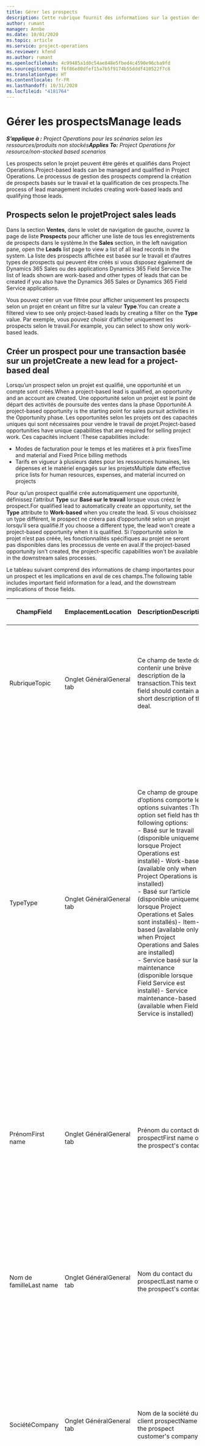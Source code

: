 ```yaml
---
title: Gérer les prospects
description: Cette rubrique fournit des informations sur la gestion des prospects selon le projet.
author: rumant
manager: Annbe
ms.date: 10/01/2020
ms.topic: article
ms.service: project-operations
ms.reviewer: kfend
ms.author: rumant
ms.openlocfilehash: 4c99485a1d0c54ae848e5fbed4c4590e96cba9fd
ms.sourcegitcommit: f6f86e80dfef15a7b5f9174b55dddf410522f7c8
ms.translationtype: HT
ms.contentlocale: fr-FR
ms.lasthandoff: 10/31/2020
ms.locfileid: "4181764"
---
```

# <a name="manage-leads"></a><span data-ttu-id="befb3-103">Gérer les prospects</span><span class="sxs-lookup"><span data-stu-id="befb3-103">Manage leads</span></span>

<span data-ttu-id="befb3-104">_**S’applique à :** Project Operations pour les scénarios selon les ressources/produits non stockés_</span><span class="sxs-lookup"><span data-stu-id="befb3-104">_**Applies To:** Project Operations for resource/non-stocked based scenarios_</span></span>

<span data-ttu-id="befb3-105">Les prospects selon le projet peuvent être gérés et qualifiés dans Project Operations.</span><span class="sxs-lookup"><span data-stu-id="befb3-105">Project-based leads can be managed and qualified in Project Operations.</span></span> <span data-ttu-id="befb3-106">Le processus de gestion des prospects comprend la création de prospects basés sur le travail et la qualification de ces prospects.</span><span class="sxs-lookup"><span data-stu-id="befb3-106">The process of lead management includes creating work-based leads and qualifying those leads.</span></span> 

## <a name="project-sales-leads"></a><span data-ttu-id="befb3-107">Prospects selon le projet</span><span class="sxs-lookup"><span data-stu-id="befb3-107">Project sales leads</span></span>

<span data-ttu-id="befb3-108">Dans la section **Ventes**, dans le volet de navigation de gauche, ouvrez la page de liste **Prospects** pour afficher une liste de tous les enregistrements de prospects dans le système.</span><span class="sxs-lookup"><span data-stu-id="befb3-108">In the **Sales** section, in the left navigation pane, open the **Leads** list page to view a list of all lead records in the system.</span></span> <span data-ttu-id="befb3-109">La liste des prospects affichée est basée sur le travail et d’autres types de prospects qui peuvent être créés si vous disposez également de Dynamics 365 Sales ou des applications Dynamics 365 Field Service.</span><span class="sxs-lookup"><span data-stu-id="befb3-109">The list of leads shown are work-based and other types of leads that can be created if you also have the Dynamics 365 Sales or Dynamics 365 Field Service applications.</span></span>

<span data-ttu-id="befb3-110">Vous pouvez créer un vue filtrée pour afficher uniquement les prospects selon un projet en créant un filtre sur la valeur **Type**.</span><span class="sxs-lookup"><span data-stu-id="befb3-110">You can create a filtered view to see only project-based leads by creating a filter on the **Type** value.</span></span> <span data-ttu-id="befb3-111">Par exemple, vous pouvez choisir d’afficher uniquement les prospects selon le travail.</span><span class="sxs-lookup"><span data-stu-id="befb3-111">For example, you can select to show only work-based leads.</span></span>

## <a name="create-a-new-lead-for-a-project-based-deal"></a><span data-ttu-id="befb3-112">Créer un prospect pour une transaction basée sur un projet</span><span class="sxs-lookup"><span data-stu-id="befb3-112">Create a new lead for a project-based deal</span></span>

<span data-ttu-id="befb3-113">Lorsqu’un prospect selon un projet est qualifié, une opportunité et un compte sont créés.</span><span class="sxs-lookup"><span data-stu-id="befb3-113">When a project-based lead is qualified, an opportunity and an account are created.</span></span> <span data-ttu-id="befb3-114">Une opportunité selon un projet est le point de départ des activités de poursuite des ventes dans la phase Opportunité.</span><span class="sxs-lookup"><span data-stu-id="befb3-114">A project-based opportunity is the starting point for sales pursuit activities in the Opportunity phase.</span></span> <span data-ttu-id="befb3-115">Les opportunités selon les projets ont des capacités uniques qui sont nécessaires pour vendre le travail de projet.</span><span class="sxs-lookup"><span data-stu-id="befb3-115">Project-based opportunities have unique capabilities that are required for selling project work.</span></span> <span data-ttu-id="befb3-116">Ces capacités incluent :</span><span class="sxs-lookup"><span data-stu-id="befb3-116">These capabilities include:</span></span>

- <span data-ttu-id="befb3-117">Modes de facturation pour le temps et les matières et à prix fixes</span><span class="sxs-lookup"><span data-stu-id="befb3-117">Time and material and Fixed Price billing methods</span></span>
- <span data-ttu-id="befb3-118">Tarifs en vigueur à plusieurs dates pour les ressources humaines, les dépenses et le matériel engagés sur les projets</span><span class="sxs-lookup"><span data-stu-id="befb3-118">Multiple date effective price lists for human resources, expenses, and material incurred on projects</span></span>

<span data-ttu-id="befb3-119">Pour qu’un prospect qualifié crée automatiquement une opportunité, définissez l’attribut **Type** sur **Basé sur le travail** lorsque vous créez le prospect.</span><span class="sxs-lookup"><span data-stu-id="befb3-119">For qualified lead to automatically create an opportunity, set the **Type** attribute to **Work-based** when you create the lead.</span></span> <span data-ttu-id="befb3-120">Si vous choisissez un type différent, le prospect ne créera pas d’opportunité selon un projet lorsqu’il sera qualifié.</span><span class="sxs-lookup"><span data-stu-id="befb3-120">If you choose a different type, the lead won't create a project-based opportunity when it is qualified.</span></span> <span data-ttu-id="befb3-121">Si l’opportunité selon le projet n’est pas créée, les fonctionnalités spécifiques au projet ne seront pas disponibles dans les processus de vente en aval.</span><span class="sxs-lookup"><span data-stu-id="befb3-121">If the project-based opportunity isn't created, the project-specific capabilities won't be available in the downstream sales processes.</span></span>

<span data-ttu-id="befb3-122">Le tableau suivant comprend des informations de champ importantes pour un prospect et les implications en aval de ces champs.</span><span class="sxs-lookup"><span data-stu-id="befb3-122">The following table includes important field information for a lead, and the downstream implications of those fields.</span></span>
 
| <span data-ttu-id="befb3-123">**Champ**</span><span class="sxs-lookup"><span data-stu-id="befb3-123">**Field**</span></span> | <span data-ttu-id="befb3-124">**Emplacement**</span><span class="sxs-lookup"><span data-stu-id="befb3-124">**Location**</span></span> | <span data-ttu-id="befb3-125">**Description**</span><span class="sxs-lookup"><span data-stu-id="befb3-125">**Description**</span></span> | <span data-ttu-id="befb3-126">**Impact en aval**</span><span class="sxs-lookup"><span data-stu-id="befb3-126">**Downstream impact**</span></span> |
| --- | --- | --- | --- |
| <span data-ttu-id="befb3-127">Rubrique</span><span class="sxs-lookup"><span data-stu-id="befb3-127">Topic</span></span> | <span data-ttu-id="befb3-128">Onglet Général</span><span class="sxs-lookup"><span data-stu-id="befb3-128">General tab</span></span> | <span data-ttu-id="befb3-129">Ce champ de texte doit contenir une brève description de la transaction.</span><span class="sxs-lookup"><span data-stu-id="befb3-129">This text field should contain a short description of the deal.</span></span> | <span data-ttu-id="befb3-130">Le sujet du prospect sera par défaut le sujet de l’opportunité et le nom du devis et du contrat de projet.</span><span class="sxs-lookup"><span data-stu-id="befb3-130">The topic of the lead will default as the topic of the Opportunity, and the Name of Quote and Project contract.</span></span> |
| <span data-ttu-id="befb3-131">Type</span><span class="sxs-lookup"><span data-stu-id="befb3-131">Type</span></span> | <span data-ttu-id="befb3-132">Onglet Général</span><span class="sxs-lookup"><span data-stu-id="befb3-132">General tab</span></span> | <span data-ttu-id="befb3-133">Ce champ de groupe d’options comporte les options suivantes :</span><span class="sxs-lookup"><span data-stu-id="befb3-133">This option set field has the following options:</span></span></br><span data-ttu-id="befb3-134">- Basé sur le travail (disponible uniquement lorsque Project Operations est installé)</span><span class="sxs-lookup"><span data-stu-id="befb3-134">- Work-based (available only when Project Operations is installed)</span></span></br><span data-ttu-id="befb3-135">- Basé sur l’article (disponible uniquement lorsque Project Operations et Sales sont installés)</span><span class="sxs-lookup"><span data-stu-id="befb3-135">- Item-based (available only when Project Operations and Sales are installed)</span></span></br><span data-ttu-id="befb3-136">- Service basé sur la maintenance (disponible lorsque Field Service est installé)</span><span class="sxs-lookup"><span data-stu-id="befb3-136">- Service maintenance-based (available when Field Service is installed)</span></span> | <span data-ttu-id="befb3-137">Lorsque la valeur de ce champ est définie sur **Basé sur le travail** sur le prospect, celui-ci est qualifié pour créer une opportunité basée sur un projet.</span><span class="sxs-lookup"><span data-stu-id="befb3-137">When the value of this field is set to **Work-based** on the lead, the lead is qualified to create a Project-based Opportunity.</span></span> <span data-ttu-id="befb3-138">Une opportunité basée sur un projet est requise pour activer toutes les extensions et fonctionnalités spécifiques au projet dans le processus de vente en aval pour cette transaction.</span><span class="sxs-lookup"><span data-stu-id="befb3-138">A project-based opportunity is required to enable all project-specific extensions and functionality in the downstream sales process for this deal.</span></span> |
| <span data-ttu-id="befb3-139">Prénom</span><span class="sxs-lookup"><span data-stu-id="befb3-139">First name</span></span> | <span data-ttu-id="befb3-140">Onglet Général</span><span class="sxs-lookup"><span data-stu-id="befb3-140">General tab</span></span> | <span data-ttu-id="befb3-141">Prénom du contact du prospect</span><span class="sxs-lookup"><span data-stu-id="befb3-141">First name of the prospect's contact</span></span> | <span data-ttu-id="befb3-142">Lorsque le prospect est qualifié, un compte, un contact et une opportunité sont créés.</span><span class="sxs-lookup"><span data-stu-id="befb3-142">When the lead is qualified, an account, contact, and opportunity are created.</span></span> <span data-ttu-id="befb3-143">Le prénom du contact est la valeur définie ici.</span><span class="sxs-lookup"><span data-stu-id="befb3-143">The first name of the contact is the value set here.</span></span> |
| <span data-ttu-id="befb3-144">Nom de famille</span><span class="sxs-lookup"><span data-stu-id="befb3-144">Last name</span></span> | <span data-ttu-id="befb3-145">Onglet Général</span><span class="sxs-lookup"><span data-stu-id="befb3-145">General tab</span></span> | <span data-ttu-id="befb3-146">Nom du contact du prospect</span><span class="sxs-lookup"><span data-stu-id="befb3-146">Last name of the prospect's contact</span></span> | <span data-ttu-id="befb3-147">Lorsque le prospect est qualifié, un compte, un contact et une opportunité sont créés.</span><span class="sxs-lookup"><span data-stu-id="befb3-147">When the lead is qualified, an account, contact, and opportunity are created.</span></span> <span data-ttu-id="befb3-148">Le nom du contact est la valeur définie ici.</span><span class="sxs-lookup"><span data-stu-id="befb3-148">The last name of the contact the value set here.</span></span> |
| <span data-ttu-id="befb3-149">Société</span><span class="sxs-lookup"><span data-stu-id="befb3-149">Company</span></span> | <span data-ttu-id="befb3-150">Onglet Général</span><span class="sxs-lookup"><span data-stu-id="befb3-150">General tab</span></span> | <span data-ttu-id="befb3-151">Nom de la société du client prospect</span><span class="sxs-lookup"><span data-stu-id="befb3-151">Name of the prospect customer's company</span></span> | <span data-ttu-id="befb3-152">Lorsque le prospect est qualifié, un compte, un contact et une opportunité sont créés.</span><span class="sxs-lookup"><span data-stu-id="befb3-152">When the lead is qualified, an account, contact, and opportunity are created.</span></span> <span data-ttu-id="befb3-153">Le nom du compte créé est la valeur définie ici.</span><span class="sxs-lookup"><span data-stu-id="befb3-153">The name of the account created the value set here.</span></span> |
| <span data-ttu-id="befb3-154">Devise</span><span class="sxs-lookup"><span data-stu-id="befb3-154">Currency</span></span> | <span data-ttu-id="befb3-155">Onglet Détails</span><span class="sxs-lookup"><span data-stu-id="befb3-155">Details tab</span></span> | <span data-ttu-id="befb3-156">Devise du client prospect</span><span class="sxs-lookup"><span data-stu-id="befb3-156">Prospect customer's currency</span></span> | <span data-ttu-id="befb3-157">Lorsque le prospect est qualifié, un compte, un contact et une opportunité sont créés.</span><span class="sxs-lookup"><span data-stu-id="befb3-157">When the lead is qualified, an account, contact, and opportunity are created.</span></span> <span data-ttu-id="befb3-158">La devise du compte créé est la valeur définie ici.</span><span class="sxs-lookup"><span data-stu-id="befb3-158">The currency of the account created is the value set here.</span></span> |

## <a name="qualify-a-new-project-based-lead"></a><span data-ttu-id="befb3-159">Qualifier un nouveau prospect selon un projet</span><span class="sxs-lookup"><span data-stu-id="befb3-159">Qualify a new project-based lead</span></span>

<span data-ttu-id="befb3-160">Les prospects qui ont la valeur **Type** définie sur **Basé sur le travail** sont appelés prospects selon des projets.</span><span class="sxs-lookup"><span data-stu-id="befb3-160">Leads that have the **Type** value set to **Work-based** are called project-based leads.</span></span> <span data-ttu-id="befb3-161">Lorsqu’un prospect basé sur un projet est qualifié, les éléments suivants sont créés :</span><span class="sxs-lookup"><span data-stu-id="befb3-161">When a project-based lead is qualified, the following is created:</span></span>

- <span data-ttu-id="befb3-162">Un compte qui utilise le champ **Société** du prospect.</span><span class="sxs-lookup"><span data-stu-id="befb3-162">An account that uses the **Company** field from the lead.</span></span>
- <span data-ttu-id="befb3-163">Un enregistrement de contact associé au compte en fonction des valeurs des champs **Prénom** et **Nom** sur le prospect.</span><span class="sxs-lookup"><span data-stu-id="befb3-163">A contact record associated to the account based on the values in the **First Name** and **Last Name** fields on the lead.</span></span>
- <span data-ttu-id="befb3-164">Une opportunité basée sur un projet qui a le champ **Type** défini sur **Basé sur le travail**.</span><span class="sxs-lookup"><span data-stu-id="befb3-164">A project-based opportunity that has the **Type** field set to &quot;**Wwork-based**.</span></span>

<span data-ttu-id="befb3-165">Pour plus d’informations sur la qualification des prospects, voir [Qualifier ou convertir des prospects](https://docs.microsoft.com/dynamics365/sales-enterprise/qualify-lead-convert-opportunity-sales).</span><span class="sxs-lookup"><span data-stu-id="befb3-165">For more detailed information on qualifying leads, see[Qualify or convert leads](https://docs.microsoft.com/dynamics365/sales-enterprise/qualify-lead-convert-opportunity-sales).</span></span>

## <a name="lead-qualification-and-legal-entity-information"></a><span data-ttu-id="befb3-166">Qualification du prospect et informations sur l’entité légale</span><span class="sxs-lookup"><span data-stu-id="befb3-166">Lead qualification and legal entity information</span></span> 

<span data-ttu-id="befb3-167">Lorsque vous exécutez Project Operations en utilisant le mode de déploiement, Project Operations pour les scénarios basés sur les ressources/non stockés, chaque client et opportunité devra disposer d’un champ **Entreprise propriétaire** défini.</span><span class="sxs-lookup"><span data-stu-id="befb3-167">When you run Project Operations using the deployment mode, Project Operations for resource/non-stocked based scenarios, each customer and opportunity will require having the **Owning Company** field set.</span></span> <span data-ttu-id="befb3-168">La société propriétaire est une entité juridique de votre organisation qui est propriétaire de la livraison du projet.</span><span class="sxs-lookup"><span data-stu-id="befb3-168">The Owning company is a legal entity in your organization that owns the delivery of the project.</span></span> <span data-ttu-id="befb3-169">Chaque client, ou compte avec le type de relation de client, doit avoir la valeur de champ **Entreprise propriétaire** définie sur l’entité juridique qui conclut un contrat et négocie avec ce client.</span><span class="sxs-lookup"><span data-stu-id="befb3-169">Each customer, or account with relationship type of customer, must have the **Owning Company** field value set to the legal entity that contracts and negotiates with this customer.</span></span> <span data-ttu-id="befb3-170">Un client ne peut se trouver que dans une seule entité juridique.</span><span class="sxs-lookup"><span data-stu-id="befb3-170">A customer can only be in one legal entity.</span></span>

<span data-ttu-id="befb3-171">Lorsqu’un prospect est qualifié, les enregistrements de client et d’opportunité créés ont le champ **Entreprise propriétaire** défini sur la société de l’enregistrement de ressource réservable de l’utilisateur actuel.</span><span class="sxs-lookup"><span data-stu-id="befb3-171">When a lead is qualified, the customer and opportunity records created will have the **Owning Company** field set to the company of the current user's bookable resource record.</span></span>

<span data-ttu-id="befb3-172">Si l’enregistrement de ressources réservables de l’utilisateur actuel est vide, la valeur du champ **Entreprise propriétaire** sur l’enregistrement utilisateur est utilisée par défaut sur le client et les enregistrements d’opportunité.</span><span class="sxs-lookup"><span data-stu-id="befb3-172">If the current user's bookable resource record is empty, then the **Owning Company** field value on the user record is used to default on the customer and the opportunity records.</span></span>

## <a name="business-process-flow-for-project-based-deals"></a><span data-ttu-id="befb3-173">Flux des processus d’entreprise pour les offres basées sur des projets</span><span class="sxs-lookup"><span data-stu-id="befb3-173">Business process flow for project-based deals</span></span>

<span data-ttu-id="befb3-174">Les flux des processus d’entreprise suivants sont pris en charge pour les transactions basées sur des projets dans Project Operations :</span><span class="sxs-lookup"><span data-stu-id="befb3-174">The following business process flows are supported for project-based deals in Project Operations:</span></span>

- <span data-ttu-id="befb3-175">Processus d’entreprise prospect-opportunité</span><span class="sxs-lookup"><span data-stu-id="befb3-175">Lead to Opportunity business process</span></span>
- <span data-ttu-id="befb3-176">Processus de vente Opportunité</span><span class="sxs-lookup"><span data-stu-id="befb3-176">Opportunity sales process</span></span>

<span data-ttu-id="befb3-177">Le processus d’entreprise prospect-opportunité prend en charge les phases suivantes :</span><span class="sxs-lookup"><span data-stu-id="befb3-177">The Lead to Opportunity business process supports the following stages:</span></span>

| <span data-ttu-id="befb3-178">Nom de la phase</span><span class="sxs-lookup"><span data-stu-id="befb3-178">Stage name</span></span> | <span data-ttu-id="befb3-179">Entité mappée</span><span class="sxs-lookup"><span data-stu-id="befb3-179">Mapped entity</span></span> | <span data-ttu-id="befb3-180">Fonctionnalité</span><span class="sxs-lookup"><span data-stu-id="befb3-180">Functionality</span></span> |
| --- | --- | --- |
| <span data-ttu-id="befb3-181">Qualifier</span><span class="sxs-lookup"><span data-stu-id="befb3-181">Qualify</span></span> | <span data-ttu-id="befb3-182">Prospect</span><span class="sxs-lookup"><span data-stu-id="befb3-182">Lead</span></span> | <span data-ttu-id="befb3-183">Qualifiez le prospect pour créer un compte, un contact et une opportunité.</span><span class="sxs-lookup"><span data-stu-id="befb3-183">Qualify the lead to create an account, contact, and an opportunity.</span></span> |
| <span data-ttu-id="befb3-184">Développer</span><span class="sxs-lookup"><span data-stu-id="befb3-184">Develop</span></span> | <span data-ttu-id="befb3-185">Opportunité</span><span class="sxs-lookup"><span data-stu-id="befb3-185">Opportunity</span></span> | <span data-ttu-id="befb3-186">Développez l’opportunité pour ajouter plus d’informations sur le travail impliqué, les principales parties prenantes et la concurrence.</span><span class="sxs-lookup"><span data-stu-id="befb3-186">Develop the opportunity to add more information on the work involved, key stakeholders, and competition.</span></span> |
| <span data-ttu-id="befb3-187">Proposer</span><span class="sxs-lookup"><span data-stu-id="befb3-187">Propose</span></span> | <span data-ttu-id="befb3-188">Opportunité</span><span class="sxs-lookup"><span data-stu-id="befb3-188">Opportunity</span></span> | <span data-ttu-id="befb3-189">Développez la proposition et obtenez l’approbation de l’équipe de vérification interne.</span><span class="sxs-lookup"><span data-stu-id="befb3-189">Develop the proposal and get approval from the internal review team.</span></span> |
| <span data-ttu-id="befb3-190">Fermer</span><span class="sxs-lookup"><span data-stu-id="befb3-190">Close</span></span> | <span data-ttu-id="befb3-191">Opportunité</span><span class="sxs-lookup"><span data-stu-id="befb3-191">Opportunity</span></span> | <span data-ttu-id="befb3-192">Concluez l’opportunité pour fermer la transaction.</span><span class="sxs-lookup"><span data-stu-id="befb3-192">Win the opportunity to close the deal.</span></span> |
